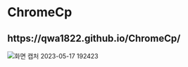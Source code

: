 # ChromeCp



 <h2>https://qwa1822.github.io/ChromeCp/</h2>

![화면 캡처 2023-05-17 192423](https://github.com/qwa1822/ChromeCp/assets/58835205/2d52a21b-c23b-43f1-ac32-64212e180410)

